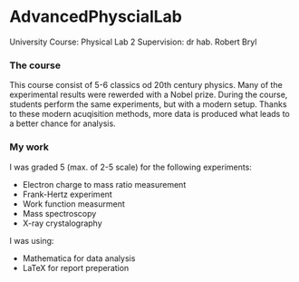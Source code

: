 # AdvancedPhyscialLab
University Course: Physical Lab 2
Supervision: dr hab. Robert Bryl

### The course
This course consist of 5-6 classics od 20th century physics. Many of the experimental results were rewerded with a Nobel prize. During the course, students perform the same experiments, but with a modern setup. Thanks to these modern acuqisition methods, more data is produced what leads to a better chance for analysis.

### My work
I was graded 5 (max. of 2-5 scale) for the following experiments:
* Electron charge to mass ratio measurement
* Frank-Hertz experiment
* Work function measurment
* Mass spectroscopy
* X-ray crystalography

I was using:
* Mathematica for data analysis
* LaTeX for report preperation